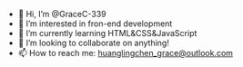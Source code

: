 - 👋 Hi, I’m @GraceC-339
- 👀 I’m interested in fron-end development
- 🌱 I’m currently learning HTML&CSS&JavaScript
- 💞️ I’m looking to collaborate on anything!
- 📫 How to reach me:
      huanglingchen_grace@outlook.com
      

<!---
GraceC-339/GraceC-339 is a ✨ special ✨ repository because its `README.md` (this file) appears on your GitHub profile.
You can click the Preview link to take a look at your changes.
--->

